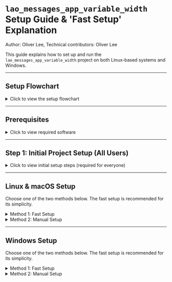 # `lao_messages_app_variable_width` Setup Guide & 'Fast Setup' Explanation
Author: Oliver Lee, Technical contributors: Oliver Lee

This guide explains how to set up and run the `lao_messages_app_variable_width` project on both Linux-based systems and Windows. 

---

## **Setup Flowchart**
<details>
<summary>Click to view the setup flowchart</summary>

![Flowchart of setup process](./assets/Visual_setup_guide.png "The setup process")

</details>

---

## **Prerequisites**

<details>
<summary>Click to view required software</summary>

Before you begin, please ensure you have the following software installed on your system.

* **Python 3:** Required to run the application's backend scripts.
    * Download from the official [Python website](https://www.python.org/downloads/).
    * **Windows Users:** During installation, make sure to check the box that says **"Add Python to PATH"**. This is crucial for Python commands to work correctly from your terminal.

* **Git:** Needed to clone the project repository from GitHub.
    * Install from the official [Git website](https://git-scm.com/downloads).
    * **Windows Users:** We recommend using **Git Bash**, which is included with the Git for Windows installation. It provides a Linux-like command-line environment that's often easier for Git operations.

* **Arduino IDE:** Required to upload the generated code to your Arduino board.
    * Download from the official [Arduino Software page](https://www.arduino.cc/en/software). Make sure to choose the correct version for your operating system.
</details>

---

## **Step 1: Initial Project Setup (All Users)**

<details>
<summary>Click to view initial setup steps (required for everyone)</summary>

These first three steps are required for **all operating systems** and both setup methods.

1.  **Open Your Terminal**
    * On Windows, we recommend opening **Git Bash** or **PowerShell**. You can usually find them by searching in your Start Menu.
    * On macOS or Linux, open your standard **Terminal** application (e.g., from Applications > Utilities on macOS, or your distribution's applications menu on Linux).

2.  **Clone the Repository**
    Navigate to a suitable directory where you want to store the project (e.g., your Documents or Desktop folder), then run the following command. This downloads the entire project from GitHub to your local machine.
    ```bash
    git clone [https://github.com/Technology-for-the-Poorest-Billion/2025-MakerBox-Bytecode.git](https://github.com/Technology-for-the-Poorest-Billion/2025-MakerBox-Bytecode.git)
    ```

3.  **Navigate to the Project Folder**
    Once cloned, change your current directory into the specific project folder using this command:
    ```bash
    cd 2025-MakerBox-Bytecode/lao_messages_app_variable_width
    ```
    This ensures all subsequent commands are run from the correct location within the project.
</details>

---

## **Linux & macOS Setup**

Choose one of the two methods below. The fast setup is recommended for its simplicity.

<details>
<summary>Method 1: Fast Setup</summary>

### Method 1: Fast Setup ⚡

This method uses a shell script to automate the entire setup process.

1.  **Make the Script Executable:**
    Before running, you need to give the script permission to execute:
    ```bash
    chmod +x fast_setup_arduino_LINUX.sh
    ```

2.  **Run the Setup Script:**
    Now, execute the script. It will handle creating the Python virtual environment, installing necessary packages, launching the application, and opening the Arduino IDE for you.
    ```bash
    ./fast_setup_arduino_LINUX.sh
    ```
</details>

<details>
<summary>Method 2: Manual Setup</summary>

### Method 2: Manual Setup 🛠️


For those who prefer a step-by-step approach, follow these instructions.

1.  **Create a Python Virtual Environment:**
    It's good practice to create a virtual environment to isolate the project's Python dependencies from your system-wide Python installation. This prevents conflicts.
    ```bash
    python3 -m venv .venv
    ```
    This command creates a new folder named `.venv` in your current directory, containing a private Python environment.

2.  **Activate the Virtual Environment:**
    You need to "activate" this environment so that your terminal uses its Python and installed packages instead of your system's.
    ```bash
    source .venv/bin/activate
    ```
    Your terminal prompt should change (e.g., `(.venv) your_username@your_machine:~/your_project$`) indicating the virtual environment is active.

3.  **Install Python Dependencies:**
    With the virtual environment active, install all required Python libraries listed in `requirements.txt`.
    ```bash
    pip install -r requirements.txt
    ```
    This command reads the `requirements.txt` file and downloads/installs all specified packages into your `.venv` environment.

4.  **Run the Python Application:**
    Now you can start the main Python application.
    ```bash
    python run.py
    ```
    This command executes the `run.py` script, which is the core of the `lao_messages_app_variable_width` project.

5.  **Launch Arduino IDE:**
    * Open the **Arduino IDE** application manually.
    * Go to `File > Open...` and navigate to the project's `arduino_code` folder (e.g., `2025-MakerBox-Bytecode/lao_messages_app_variable_width/arduino_code`).
    * Open the main sketch file: `arduino_code.ino`. This is where the Arduino code generated by the Python application will be uploaded.

6.  **Deactivate Virtual Environment:**
    When you're finished working on the project, you can exit the virtual environment to return to your regular system terminal environment.
    ```bash
    deactivate
    ```
</details>

---

## **Windows Setup**

Choose one of the two methods below. The fast setup is recommended for its simplicity.

<details>
<summary>Method 1: Fast Setup</summary>

### Method 1: Fast Setup ⚡

This method uses a PowerShell script to automate the entire setup process.

1.  **Run the Setup Script in PowerShell:**
    * **Important Note on Execution Policy:** You may need to adjust your system's PowerShell execution policy to allow scripts to run. If the script fails with an error related to execution policy, open PowerShell as an **Administrator** (right-click PowerShell in the Start Menu and select "Run as administrator") and run:
        ```powershell
        Set-ExecutionPolicy RemoteSigned
        ```
        Press `Y` to confirm. You generally only need to do this once per machine. After setting it, you can close the admin PowerShell window.
    * In your regular (non-admin) PowerShell terminal, run the script:
        ```powershell
        .\fast_setup_arduino_WINDOWS.ps1
        ```
    The script will take care of creating the Python virtual environment, installing Python packages, launching the application, and opening the Arduino IDE for you.

</details>

<details>
<summary>Method 2: Manual Setup</summary>

### Method 2: Manual Setup 🛠️

For those who prefer a step-by-step approach, follow these instructions.

1.  **Create a Python Virtual Environment:**
    It's good practice to create a virtual environment to isolate the project's Python dependencies from your system-wide Python installation. This prevents conflicts.
    ```bash
    python -m venv .venv
    ```
    This command creates a new folder named `.venv` in your current directory, containing a private Python environment.

2.  **Activate the Virtual Environment:**
    You need to "activate" this environment so that your terminal uses its Python and installed packages instead of your system's.
    * In **Git Bash** or **PowerShell**:
        ```bash
        source .venv/Scripts/activate
        ```
    * In **Windows Command Prompt (CMD)**:
        ```cmd
        .\.venv\Scripts\activate
        ```
    Your command prompt should change (e.g., `(.venv) C:\your_project>`) indicating the virtual environment is active.

3.  **Install Python Dependencies:**
    With the virtual environment active, install all required Python libraries listed in `requirements.txt`.
    ```bash
    pip install -r requirements.txt
    ```
    This command reads the `requirements.txt` file and downloads/installs all specified packages into your `.venv` environment.

4.  **Run the Python Application:**
    Now you can start the main Python application.
    ```bash
    python run.py
    ```
    This command executes the `run.py` script, which is the core of the `lao_messages_app_variable_width` project.

5.  **Launch Arduino IDE:**
    * Open the **Arduino IDE** application manually.
    * Go to `File > Open...` and navigate to the project's `arduino_code` folder (e.g., `2025-MakerBox-Bytecode\lao_messages_app_variable_width\arduino_code`).
    * Open the main sketch file: `arduino_code.ino`. This is where the Arduino code generated by the Python application will be uploaded.

6.  **Deactivate Virtual Environment:**
    When you're finished working on the project, you can exit the virtual environment to return to your regular system terminal environment.
    ```bash
    deactivate
    ```
</details>
